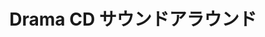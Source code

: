 ---
logo: images/drama/DramaCDサウンドアラウンド.jpg
title: Drama CD サウンドアラウンド
subTitle: 于2007年1月24日发售的短剧CD《サウンドアラウンド》(SoundAround)，附录歌曲《First Good-Bye》

category: 广播剧

hasResource: true
downloadList:
  - intro: flac+jpg
    size: 383.1MB
    link: 
  - intro: 翻译
    size: 77KB
    link: 
  - intro: 云盘 提取码:e8r7
    size: 
    link: https://pan.baidu.com/s/1Lxgp5NcXpMvMfoNXv7se7g

downloadContent: |
  于2007年1月24日发售的短剧CD《サウンドアラウンド》(SoundAround)，附录歌曲《First Good-Bye》。<br>
  收录：<br>
  1．プロローグ ～涼宮ハルヒのあいさつ～<br>
  2．アフター・ライブアライブ<br>
  3．サンデー・アット・ヘヴィメタSOS団<br>
  4．ジ・オーディション<br>
  5．ハルヒ変奏曲<br>
  6．非物質拡散性振動型感知音波<br>
  7．VSサウンドウォーム（命名、俺）<br>
  8．ボイスのカオス<br>
  9．エピローグ～お祭騒ぎはまだまだこれから～<br>
  10．First Good-Bye<br>
  歌：涼宮ハルヒ(平野綾)<br><br>
  版权属于:VCB-Studio<br>
  文件地址:https://vcb-s.com/archives/11328
---